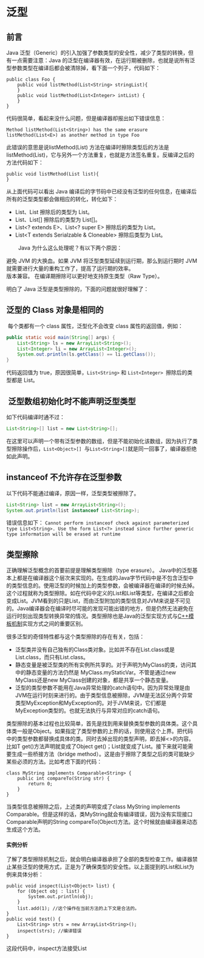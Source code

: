# 泛型

前言
--

Java 泛型（Generic）的引入加强了参数类型的安全性，减少了类型的转换，但有一点需要注意：Java 的泛型在编译器有效，在运行期被删除，也就是说所有泛型参数类型在编译后都会被清除掉，看下面一个列子，代码如下：

    public class Foo {
        public void listMethod(List<String> stringList){
        }
        public void listMethod(List<Integer> intList) {
        }
    }

代码很简单，看起来没什么问题，但是编译器却报出如下错误信息：

    Method listMethod(List<String>) has the same erasure listMethod(List<E>) as another method in type Foo

此错误的意思是说listMethod(List<String>) 方法在编译时擦除类型后的方法是listMethod(List<E>)，它与另外一个方法重复，也就是方法签名重复。反编译之后的方法代码如下：

    public void listMethod(List list){
    }

从上面代码可以看出 Java 编译后的字节码中已经没有泛型的任何信息，在编译后所有的泛型类型都会做相应的转化，转化如下：

*   List<String>、List<T> 擦除后的类型为 List。
*   List<String>、List<T>\[\] 擦除后的类型为 List\[\]。
*   List<? extends E>、List<? super E> 擦除后的类型为 List<E>。
*   List<T extends Serialzable & Cloneable> 擦除后类型为 List<Serializable>。

        Java 为什么这么处理呢？有以下两个原因：

避免 JVM 的大换血。如果 JVM 将泛型类型延续到运行期，那么到运行期时 JVM 就需要进行大量的重构工作了，提高了运行期的效率。  
版本兼容。 在编译期擦除可以更好地支持原生类型（Raw Type）。

明白了 Java 泛型是类型擦除的，下面的问题就很好理解了：



泛型的 Class 对象是相同的
----------------

 每个类都有一个 class 属性，泛型化不会改变 class 属性的返回值，例如：

```java
public static void main(String[] args) {
	List<String> ls = new ArrayList<String>();
	List<Integer> li = new ArrayList<Integer>();
	System.out.println(ls.getClass() == li.getClass());
}
```

代码返回值为 true，原因很简单，`List<String>` 和 `List<Integer> `擦除后的类型都是 List。



 泛型数组初始化时不能声明泛型类型
-----------------

如下代码编译时通不过：

```java
List<String>[] list = new List<String>[];
```

在这里可以声明一个带有泛型参数的数组，但是不能初始化该数组，因为执行了类型擦除操作后，`List<Object>[] `与`List<String>[]`就是同一回事了，编译器拒绝如此声明。



instanceof 不允许存在泛型参数
--------------------

以下代码不能通过编译，原因一样，泛型类型被擦除了。

```java
List<String> list = new ArrayList<String>();
System.out.println(list instanceof List<String>);
```

错误信息如下：
`Cannot perform instanceof check against parameterized type List<String>. Use the form List<?> instead since further generic type information will be erased at runtime`



类型擦除
----

正确理解泛型概念的首要前提是理解类型擦除（type erasure）。 Java中的泛型基本上都是在编译器这个层次来实现的。在生成的Java字节代码中是不包含泛型中的类型信息的。使用泛型的时候加上的类型参数，会被编译器在编译的时候去掉。这个过程就称为类型擦除。如在代码中定义的List<Object>和List<String>等类型，在编译之后都会变成List。JVM看到的只是List，而由泛型附加的类型信息对JVM来说是不可见的。Java编译器会在编译时尽可能的发现可能出错的地方，但是仍然无法避免在运行时刻出现类型转换异常的情况。类型擦除也是Java的泛型实现方式与[C++模板机制](http://www.cplusplus.com/doc/tutorial/templates/)实现方式之间的重要区别。

很多泛型的奇怪特性都与这个类型擦除的存在有关，包括：

*   泛型类并没有自己独有的Class类对象。比如并不存在List<String>.class或是List<Integer>.class，而只有List.class。
*   静态变量是被泛型类的所有实例所共享的。对于声明为MyClass<T>的类，访问其中的静态变量的方法仍然是 MyClass.myStaticVar。不管是通过new MyClass<String>还是new MyClass<Integer>创建的对象，都是共享一个静态变量。
*   泛型的类型参数不能用在Java异常处理的catch语句中。因为异常处理是由JVM在运行时刻来进行的。由于类型信息被擦除，JVM是无法区分两个异常类型MyException<String>和MyException<Integer>的。对于JVM来说，它们都是 MyException类型的。也就无法执行与异常对应的catch语句。

类型擦除的基本过程也比较简单，首先是找到用来替换类型参数的具体类。这个具体类一般是Object。如果指定了类型参数的上界的话，则使用这个上界。把代码中的类型参数都替换成具体的类。同时去掉出现的类型声明，即去掉<>的内容。比如T get()方法声明就变成了Object get()；List<String>就变成了List。接下来就可能需要生成一些桥接方法（bridge method）。这是由于擦除了类型之后的类可能缺少某些必须的方法。比如考虑下面的代码：

    class MyString implements Comparable<String> {
        public int compareTo(String str) {        
            return 0;    
        }
    } 

当类型信息被擦除之后，上述类的声明变成了class MyString implements Comparable。但是这样的话，类MyString就会有编译错误，因为没有实现接口Comparable声明的String compareTo(Object)方法。这个时候就由编译器来动态生成这个方法。

#### 实例分析

了解了类型擦除机制之后，就会明白编译器承担了全部的类型检查工作。编译器禁止某些泛型的使用方式，正是为了确保类型的安全性。以上面提到的List<Object>和List<String>为例来具体分析：

    public void inspect(List<Object> list) {    
        for (Object obj : list) {        
            System.out.println(obj);    
        }    
        list.add(1); //这个操作在当前方法的上下文是合法的。 
    }
    public void test() {    
        List<String> strs = new ArrayList<String>();    
        inspect(strs); //编译错误 
    }

这段代码中，inspect方法接受List<Object>作为参数，当在test方法中试图传入List<String>的时候，会出现编译错误。假设这样的做法是允许的，那么在inspect方法就可以通过list.add(1)来向集合中添加一个数字。这样在test方法看来，其声明为List<String>的集合中却被添加了一个Integer类型的对象。这显然是违反类型安全的原则的，在某个时候肯定会抛出[ClassCastException](http://download.oracle.com/javase/1.5.0/docs/api/java/lang/ClassCastException.html)。因此，编译器禁止这样的行为。编译器会尽可能的检查可能存在的类型安全问题。对于确定是违反相关原则的地方，会给出编译错误。当编译器无法判断类型的使用是否正确的时候，会给出警告信息。

#### 通配符与上下界

在使用泛型类的时候，既可以指定一个具体的类型，如`List<String>`就声明了具体的类型是String；也可以用通配符`?`来表示未知类型，如`List<?>`就声明了List中包含的元素类型是未知的。 
通配符所代表的其实是一组类型，但具体的类型是未知的。`List<?>`所声明的就是所有类型都是可以的。但是`List<?>`并不等同于`List<Object>`。`List<Object>`实际上确定了List中包含的是Object及其子类，在使用的时候都可以通过Object来进行引用。而`List<?>`则其中所包含的元素类型是不确定。其中可能包含的是String，也可能是 Integer。如果它包含了String的话，往里面添加Integer类型的元素就是错误的。正因为类型未知，就不能通过`new ArrayList<?>()`的方法来创建一个新的`ArrayList`对象。因为编译器无法知道具体的类型是什么。但是对于`List<?>`中的元素确**总是可以用Object来引用**的，因为虽然类型未知，但肯定是Object及其子类。

```java
public void wildcard(List<?> list) {
    list.add(1);//编译错误 
} 
```

如上所示，试图对一个带通配符的泛型类进行操作的时候，总是会出现编译错误。其原因在于通配符所表示的类型是未知的。

因为对于`List<?>`中的元素只能用Object来引用，在有些情况下不是很方便。在这些情况下，可以使用上下界来限制未知类型的范围。 如`List<? extends Number>`说明List中可能包含的元素类型是**Number及其子类**。而`List<? super Number>`则说明List中包含的是**Number及其父类**。当引入了上界之后，在使用类型的时候就可以使用上界类中定义的方法。比如访问 List<? extends Number>的时候，就可以使用Number类的intValue等方法。

上下界限：

1. <? extends T>：指上界通配符，Upper Bounds Wildcards，可读不可写
2. <? super T>：指下界通配符，Lower Bounds Wildcards，可写不可读

> A extends B：表示A是B的子类；A super B：表示A是B的父类。

#### 类型系统

在Java中，大家比较熟悉的是通过继承机制而产生的类型体系结构。比如String继承自Object。根据[Liskov替换原则](http://en.wikipedia.org/wiki/Liskov_substitution_principle)，子类是可以替换父类的。当需要Object类的引用的时候，如果传入一个String对象是没有任何问题的。但是反过来的话，即用父类的引用替换子类引用的时候，就需要进行强制类型转换。编译器并不能保证运行时刻这种转换一定是合法的。这种自动的子类替换父类的类型转换机制，对于数组也是适用的。 String\[\]可以替换Object\[\]。但是泛型的引入，对于这个类型系统产生了一定的影响。正如前面提到的List<String>是不能替换掉List<Object>的。

引入泛型之后的类型系统增加了两个维度：一个是类型参数自身的继承体系结构，另外一个是泛型类或接口自身的继承体系结构。第一个指的是对于 List<String>和List<Object>这样的情况，类型参数String是继承自Object的。而第二种指的是 List接口继承自Collection接口。对于这个类型系统，有如下的一些规则：

*   相同类型参数的泛型类的关系取决于泛型类自身的继承体系结构。即List<String>是Collection<String> 的子类型，List<String>可以替换Collection<String>。这种情况也适用于带有上下界的类型声明。
*   当泛型类的类型声明中使用了通配符的时候， 其子类型可以在两个维度上分别展开。如对Collection<? extends Number>来说，其子类型可以在Collection这个维度上展开，即List<? extends Number>和Set<? extends Number>等；也可以在Number这个层次上展开，即Collection<Double>和 Collection<Integer>等。如此循环下去，ArrayList<Long>和 HashSet<Double>等也都算是Collection<? extends Number>的子类型。
*   如果泛型类中包含多个类型参数，则对于每个类型参数分别应用上面的规则。

理解了上面的规则之后，就可以很容易的修正实例分析中给出的代码了。只需要把List<Object>改成List<?>即可。List<String>是List<?>的子类型，因此传递参数时不会发生错误。

#### 泛型类

泛型类与一般的Java类基本相同，只是在类和接口定义上多出来了用`<>`声明的类型参数。一个类可以有多个类型参数，如 `MyClass<X, Y, Z>`。 每个类型参数在声明的时候可以指定上界。所声明的类型参数在Java类中可以像一般的类型一样作为方法的参数和返回值，或是作为域和局部变量的类型。但是**由于类型擦除机制，类型参数并不能用来创建对象或是作为静态变量的类型**。

```java
class ClassTest<X extends Number, Y, T> {
    private X x;
    // 'ClassTest.this' cannot be referenced from a static context
    private static Y y;  //编译错误，不能用在静态变量中
    
    // 'ClassTest.this' cannot be referenced from a static context
    public static T m1(T t) {  //编译错误，不能用在静态变量中
        return null;
    }
    public X getFirst() {
        //正确用法
        return x;
    }
    public void wrong() {
        T z = new T(); //编译错误，不能创建对象
    }
    
     /**
     * 这是一个泛型方法，在泛型方法中使用的T是自己在方法中定义的 T，而不是泛型类中的T
     */
    public static <T> T a(T t) {
        return null;
    }
    // a等同于b
    public static <B> B b(B b) {
        return null;
    }
}
```

#### 泛型传递

即泛型可以当作参数在不同的实例化的类中传递，理论上来说可以无限制层次的传递下去。最终会约束每一层的方法或者类型的泛型确定。

#### 最佳实践

在使用泛型的时候可以遵循一些基本的原则，从而避免一些常见的问题。

*   在代码中避免泛型类和原始类型的混用。比如List<String>和List不应该共同使用。这样会产生一些编译器警告和潜在的运行时异常。当需要利用JDK 5之前开发的遗留代码，而不得不这么做时，也尽可能的隔离相关的代码。
*   在使用带通配符的泛型类的时候，需要明确通配符所代表的一组类型的概念。由于具体的类型是未知的，很多操作是不允许的。
*   泛型类最好不要同数组一块使用。你只能创建new List<?>\[10\]这样的数组，无法创建new List<String>\[10\]这样的。这限制了数组的使用能力，而且会带来很多费解的问题。因此，当需要类似数组的功能时候，使用集合类即可。
*   不要忽视编译器给出的警告信息。

### 内部类使用外部类泛型

```java
public abstract class AbstractFsmEngine<S extends FsmState, E extends FsmEvent, C extends FsmContext<S, E, C>>  {
    // 内部类
    private class FsmKey {
        // 使用外部类泛型S
        private final S state;
        // 使用外部类泛型S
        private final E event;
        private String version;

        public FsmKey(S state, E event) {
            this.state = state;
            this.event = event;
        }

        public FsmKey(S state, E event, String version) {
            this.state = state;
            this.event = event;
            this.version = version;
        }

        @Override
        public boolean equals(Object o) {
            if (this == o) return true;
            // o instanceof FsmKey：instanceof 的泛型类型不合法
            if (!(o instanceof AbstractFsmEngine.FsmKey)) return false;
            FsmKey fsmKey = (FsmKey) o;
            return state.equals(fsmKey.state) && event.equals(fsmKey.event) && version.equals(fsmKey.version);
        }

        @Override
        public int hashCode() {
            return Objects.hash(state, event, version);
        }
    }


}
```

重写内部类的`equals`方法时，`if (!(o instanceof FsmKey)) return false;`提示：**instanceof 的泛型类型不合法**。修改为`o instanceof AbstractFsmEngine.FsmKey`。

